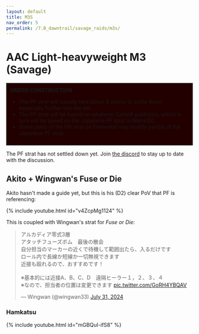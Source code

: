 ```yaml
---
layout: default
title: M3S
nav_order: 5
permalink: /7.0_dawntrail/savage_raids/m3s/
---
```


# AAC Light-heavyweight M3 (Savage)

<div style="background-color: #200 ; padding: 10px; border: 1px solid;">
<b>UNDER CONSTRUCTION</b>
<ul>
  <li>The PF strat will usually take about 3 weeks to settle down, especially 
  further into the tier.</li>
  <li>The PF strat will be based on whatever Game8 publishes, which in turn
  will be based on the Japanese PF strat in Mana DC.</li>
  <li><em>Some parts</em> of the EN strat on Elemental may modify part(s) of
  the Japanese PF strat.</li>
</ul>
</div>

The PF strat has not settled down yet. Join [the discord](https://discord.gg/WEzhVHwAU6)
to stay up to date with the discussion.

## Akito + Wingwan's Fuse or Die

Akito hasn't made a guide yet, but this is his (D2) clear PoV that PF is 
referencing:

{% include youtube.html id="v4ZcpMg1124" %}

This is coupled with Wingwan's strat for *Fuse or Die*:

<blockquote class="twitter-tweet"><p lang="ja" dir="ltr">アルカディア零式3層<br>アタッチフューズボム　最後の散会<br>自分担当のマーカーの近くで待機して範囲出たら、入るだけです<br>ロール内で長線か短線か一切無視できます<br>近接も殴れるので、おすすめです！<br><br>※基本的には近接A、B、C、D　遠隔ヒーラー１，２、３、４<br>※なので、担当者の位置は変更できます <a href="https://t.co/GoRH4YBQAV">pic.twitter.com/GoRH4YBQAV</a></p>&mdash; Wingwan (@wingwan33) <a href="https://twitter.com/wingwan33/status/1818531215399588004?ref_src=twsrc%5Etfw">July 31, 2024</a></blockquote> <script async src="https://platform.twitter.com/widgets.js" charset="utf-8"></script>

### Hamkatsu

{% include youtube.html id="mGBQuI-ifS8" %}

<script data-goatcounter="https://tuufless.goatcounter.com/count"
        async src="//gc.zgo.at/count.js"></script>
